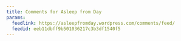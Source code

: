 ```yaml
---
title: Comments for Asleep from Day
params:
  feedlink: https://asleepfromday.wordpress.com/comments/feed/
  feedid: eeb11dbff9b501036217c3b3df1540f5
---
```

